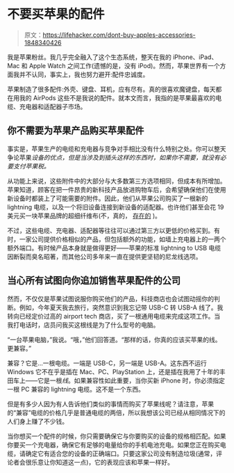 # 不要买苹果的配件

> 原文：<https://lifehacker.com/dont-buy-apples-accessories-1848340426>

我是苹果粉丝。我几乎完全融入了这个生态系统，整天在我的 iPhone、iPad、Mac 和 Apple Watch 之间工作(遗憾的是，没有 iPod)。然而，苹果世界有一个方面我并不认同，事实上，我也努力避开:配件忠诚度。



苹果制造了很多配件:外壳、键盘、耳机，应有尽有。真的很喜欢魔键盘，每天都在用我的 AirPods 这些不是我说的配件。就本文而言，我指的是苹果最喜欢的电缆、充电器和适配器子市场。

## 你不需要为苹果产品购买苹果配件

事实是，苹果生产的电缆和充电器与竞争对手相比没有什么特别之处。你可以整天争论苹果*设备的优点，但是当涉及到插头这样的东西时，如果你不需要，就没有必要支付苹果税。*

从功能上来说，这些附件中的大部分与大多数第三方选项相同，但成本有所增加。苹果知道，顾客在把一件昂贵的新科技产品放进购物车后，会希望确保他们在使用新设备时都装上了可能需要的附件。因此，他们从苹果公司购买了一根新的 lightning 电缆，以及一个将旧设备连接到新设备的适配器。也许他们甚至会花 19 美元买一块苹果品牌的超细纤维布(不，真的， [存在的](https://www.apple.com/shop/product/MM6F3AM/A/polishing-cloth) )。

不过，这些电缆、充电器、适配器等往往可以通过第三方以更低的价格买到。有时，一家公司提供价格相似的产品，但包括额外的功能，如墙上充电器上的一两个额外端口。有时候产品本身就是做得更好——苹果的标准 lightning to USB 电缆因断裂而臭名昭著，而其他公司多年来一直在提供更坚韧的尼龙线选项。

## 当心所有试图向你追加销售苹果配件的公司

然而，不仅仅是苹果试图说服你购买他们的产品，科技商店也会试图动摇你的判断。例如，今年夏天我去旅行，突然意识到我忘记带 USB-C 转 USB-A 线了。我转向已经定价过高的 airport tech 商店，买了一根通用电缆来完成这项工作。当我打电话时，店员问我买这根线是为了什么型号的电脑。

“一台苹果电脑，”我说。“哦，”他们回答道。“那样的话，你真的应该买苹果的线。更兼容。”

兼容？它是...一根电缆。一端是 USB-C，另一端是 USB-A。这东西不运行 Windows 它不在乎是插在 Mac、PC、PlayStation 上，还是插在我用了十年的丰田车上——它是一根*线*。如果兼容性如此重要，当你买新 iPhone 时，你必须指定一根 PC 兼容的 lightning 电缆。这不是一个东西。

但是有多少人因为有人告诉他们类似的事情而购买了苹果线呢？请注意，苹果的“兼容”电缆的价格几乎是普通电缆的两倍，所以我想该公司已经从相同情况下的人们身上赚了不少钱。

当你想买一个配件的时候，你只需要确保它与你要购买的设备的规格相匹配。如果你要买一个充电器，确保它有足够的电量给你的手机电池充电。如果您正在购买电缆，请确定它有适合您的设备的正确端口。只要这家公司没有制造垃圾(通常，评论者会很乐意让你知道这一点)，它的表现应该和苹果一样好。